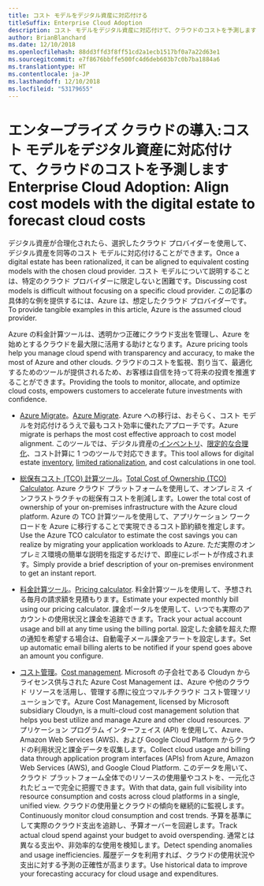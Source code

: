 ```yaml
---
title: コスト モデルをデジタル資産に対応付ける
titleSuffix: Enterprise Cloud Adoption
description: コスト モデルをデジタル資産に対応付けて、クラウドのコストを予測します
author: BrianBlanchard
ms.date: 12/10/2018
ms.openlocfilehash: 88dd3ffd3f8ff51cd2a1ecb1517bf0a7a22d63e1
ms.sourcegitcommit: e7f8676bbffe500fc4d6deb603b7c0b7ba1884a6
ms.translationtype: HT
ms.contentlocale: ja-JP
ms.lasthandoff: 12/10/2018
ms.locfileid: "53179655"
---
```

# <a name="enterprise-cloud-adoption-align-cost-models-with-the-digital-estate-to-forecast-cloud-costs"></a><span data-ttu-id="a3e30-103">エンタープライズ クラウドの導入:コスト モデルをデジタル資産に対応付けて、クラウドのコストを予測します</span><span class="sxs-lookup"><span data-stu-id="a3e30-103">Enterprise Cloud Adoption: Align cost models with the digital estate to forecast cloud costs</span></span>

<span data-ttu-id="a3e30-104">デジタル資産が合理化されたら、選択したクラウド プロバイダーを使用して、デジタル資産を同等のコスト モデルに対応付けることができます。</span><span class="sxs-lookup"><span data-stu-id="a3e30-104">Once a digital estate has been rationalized, it can be aligned to equivalent costing models with the chosen cloud provider.</span></span> <span data-ttu-id="a3e30-105">コスト モデルについて説明することは、特定のクラウド プロバイダーに限定しないと困難です。</span><span class="sxs-lookup"><span data-stu-id="a3e30-105">Discussing cost models is difficult without focusing on a specific cloud provider.</span></span> <span data-ttu-id="a3e30-106">この記事の具体的な例を提供するには、Azure は、想定したクラウド プロバイダーです。</span><span class="sxs-lookup"><span data-stu-id="a3e30-106">To provide tangible examples in this article, Azure is the assumed cloud provider.</span></span>

<span data-ttu-id="a3e30-107">Azure の料金計算ツールは、透明かつ正確にクラウド支出を管理し、Azure を始めとするクラウドを最大限に活用する助けとなります。</span><span class="sxs-lookup"><span data-stu-id="a3e30-107">Azure pricing tools help you manage cloud spend with transparency and accuracy, to make the most of Azure and other clouds.</span></span> <span data-ttu-id="a3e30-108">クラウドのコストを監視、割り当て、最適化するためのツールが提供されるため、お客様は自信を持って将来の投資を推進することができます。</span><span class="sxs-lookup"><span data-stu-id="a3e30-108">Providing the tools to monitor, allocate, and optimize cloud costs, empowers customers to accelerate future investments with confidence.</span></span>

- <span data-ttu-id="a3e30-109">[Azure Migrate](/azure/migrate/migrate-overview)。</span><span class="sxs-lookup"><span data-stu-id="a3e30-109">[Azure Migrate](/azure/migrate/migrate-overview).</span></span> <span data-ttu-id="a3e30-110">Azure への移行は、おそらく、コスト モデルを対応付けるうえで最もコスト効率に優れたアプローチです。</span><span class="sxs-lookup"><span data-stu-id="a3e30-110">Azure migrate is perhaps the most cost effective approach to cost model alignment.</span></span> <span data-ttu-id="a3e30-111">このツールでは、デジタル資産の[インベントリ](inventory.md)、[限定的な合理化](rationalize.md)、コスト計算に 1 つのツールで対応できます。</span><span class="sxs-lookup"><span data-stu-id="a3e30-111">This tool allows for digital estate [inventory](inventory.md), [limited rationalization](rationalize.md), and cost calculations in one tool.</span></span>

- <span data-ttu-id="a3e30-112">[総保有コスト (TCO) 計算ツール](https://azure.com/tco)。</span><span class="sxs-lookup"><span data-stu-id="a3e30-112">[Total Cost of Ownership (TCO) Calculator](https://azure.com/tco).</span></span> <span data-ttu-id="a3e30-113">Azure クラウド プラットフォームを使用して、オンプレミス インフラストラクチャの総保有コストを削減します。</span><span class="sxs-lookup"><span data-stu-id="a3e30-113">Lower the total cost of ownership of your on-premises infrastructure with the Azure cloud platform.</span></span> <span data-ttu-id="a3e30-114">Azure の TCO 計算ツールを使用して、アプリケーション ワークロードを Azure に移行することで実現できるコスト節約額を推定します。</span><span class="sxs-lookup"><span data-stu-id="a3e30-114">Use the Azure TCO calculator to estimate the cost savings you can realize by migrating your application workloads to Azure.</span></span> <span data-ttu-id="a3e30-115">ただ実際のオンプレミス環境の簡単な説明を指定するだけで、即座にレポートが作成されます。</span><span class="sxs-lookup"><span data-stu-id="a3e30-115">Simply provide a brief description of your on-premises environment to get an instant report.</span></span>

- <span data-ttu-id="a3e30-116">[料金計算ツール](https://azure.microsoft.com/en-in/pricing/)。</span><span class="sxs-lookup"><span data-stu-id="a3e30-116">[Pricing calculator](https://azure.microsoft.com/en-in/pricing/).</span></span> <span data-ttu-id="a3e30-117">料金計算ツールを使用して、予想される毎月の請求額を見積もります。</span><span class="sxs-lookup"><span data-stu-id="a3e30-117">Estimate your expected monthly bill using our pricing calculator.</span></span> <span data-ttu-id="a3e30-118">課金ポータルを使用して、いつでも実際のアカウントの使用状況と課金を追跡できます。</span><span class="sxs-lookup"><span data-stu-id="a3e30-118">Track your actual account usage and bill at any time using the billing portal.</span></span> <span data-ttu-id="a3e30-119">設定した金額を超えた際の通知を希望する場合は、自動電子メール課金アラートを設定します。</span><span class="sxs-lookup"><span data-stu-id="a3e30-119">Set up automatic email billing alerts to be notified if your spend goes above an amount you configure.</span></span>

- <span data-ttu-id="a3e30-120">[コスト管理](https://azure.microsoft.com/en-in/services/cost-management/)。</span><span class="sxs-lookup"><span data-stu-id="a3e30-120">[Cost management](https://azure.microsoft.com/en-in/services/cost-management/).</span></span> <span data-ttu-id="a3e30-121">Microsoft の子会社である Cloudyn からライセンス供与された Azure Cost Management は、Azure や他のクラウド リソースを活用し、管理する際に役立つマルチクラウド コスト管理ソリューションです。</span><span class="sxs-lookup"><span data-stu-id="a3e30-121">Azure Cost Management, licensed by Microsoft subsidiary Cloudyn, is a multi-cloud cost management solution that helps you best utilize and manage Azure and other cloud resources.</span></span> <span data-ttu-id="a3e30-122">アプリケーション プログラム インターフェイス (API) を使用して、Azure、Amazon Web Services (AWS)、および Google Cloud Platform からクラウドの利用状況と課金データを収集します。</span><span class="sxs-lookup"><span data-stu-id="a3e30-122">Collect cloud usage and billing data through application program interfaces (APIs) from Azure, Amazon Web Services (AWS), and Google Cloud Platform.</span></span> <span data-ttu-id="a3e30-123">このデータを用いて、クラウド プラットフォーム全体でのリソースの使用量やコストを、一元化されたビューで完全に把握できます。</span><span class="sxs-lookup"><span data-stu-id="a3e30-123">With that data, gain full visibility into resource consumption and costs across cloud platforms in a single, unified view.</span></span> <span data-ttu-id="a3e30-124">クラウドの使用量とクラウドの傾向を継続的に監視します。</span><span class="sxs-lookup"><span data-stu-id="a3e30-124">Continuously monitor cloud consumption and cost trends.</span></span> <span data-ttu-id="a3e30-125">予算を基準にして実際のクラウド支出を追跡し、予算オーバーを回避します。</span><span class="sxs-lookup"><span data-stu-id="a3e30-125">Track actual cloud spend against your budget to avoid overspending.</span></span> <span data-ttu-id="a3e30-126">通常とは異なる支出や、非効率的な使用を検知します。</span><span class="sxs-lookup"><span data-stu-id="a3e30-126">Detect spending anomalies and usage inefficiencies.</span></span> <span data-ttu-id="a3e30-127">履歴データを利用すれば、クラウドの使用状況や支出に対する予測の正確性が高まります。</span><span class="sxs-lookup"><span data-stu-id="a3e30-127">Use historical data to improve your forecasting accuracy for cloud usage and expenditures.</span></span>
